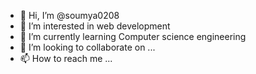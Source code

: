- 👋 Hi, I’m @soumya0208
- 👀 I’m interested in web development 
- 🌱 I’m currently learning Computer science engineering 
- 💞️ I’m looking to collaborate on ...
- 📫 How to reach me ...

<!---
soumya0208/soumya0208 is a ✨ special ✨ repository because its `README.md` (this file) appears on your GitHub profile.
You can click the Preview link to take a look at your changes.
--->
